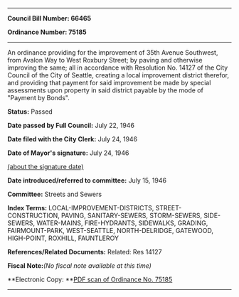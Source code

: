 

********

**Council Bill Number: 66465**
   
**Ordinance Number: 75185**
********

 An ordinance providing for the improvement of 35th Avenue Southwest, from Avalon Way to West Roxbury Street; by paving and otherwise improving the same; all in accordance with Resolution No. 14127 of the City Council of the City of Seattle, creating a local improvement district therefor, and providing that payment for said improvement be made by special assessments upon property in said district payable by the mode of "Payment by Bonds".

**Status:** Passed
   
**Date passed by Full Council:** July 22, 1946
   
**Date filed with the City Clerk:** July 24, 1946
   
**Date of Mayor's signature:** July 24, 1946
   
[(about the signature date)](/~public/approvaldate.htm)
   
   
   
**Date introduced/referred to committee:** July 15, 1946
   
**Committee:** Streets and Sewers
   
   
**Index Terms:** LOCAL-IMPROVEMENT-DISTRICTS, STREET-CONSTRUCTION, PAVING, SANITARY-SEWERS, STORM-SEWERS, SIDE-SEWERS, WATER-MAINS, FIRE-HYDRANTS, SIDEWALKS, GRADING, FAIRMOUNT-PARK, WEST-SEATTLE, NORTH-DELRIDGE, GATEWOOD, HIGH-POINT, ROXHILL, FAUNTLEROY

**References/Related Documents:** Related: Res 14127

**Fiscal Note:**_(No fiscal note available at this time)_

**Electronic Copy: **[PDF scan of Ordinance No. 75185](/~archives/Ordinances/Ord_75185.pdf)

********


